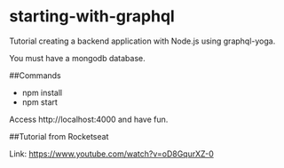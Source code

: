 # starting-with-graphql

Tutorial creating a backend application with Node.js using graphql-yoga. 

You must have a mongodb database. 

##Commands

- npm install
- npm start

Access http://localhost:4000 and have fun.


##Tutorial from Rocketseat

Link: https://www.youtube.com/watch?v=oD8GqurXZ-0
